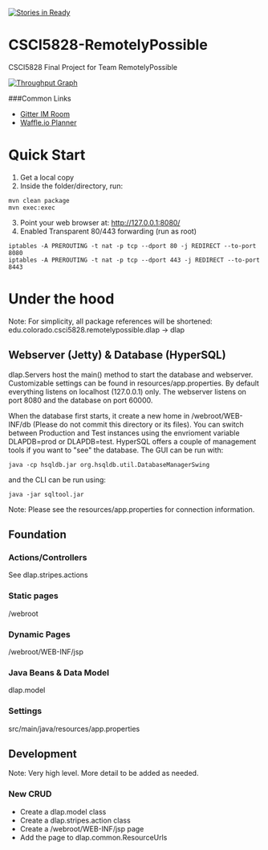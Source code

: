 [![Stories in Ready](https://badge.waffle.io/TeraInferno/CSCI5828-RemotelyPossible.png?label=ready&title=Ready)](https://waffle.io/TeraInferno/CSCI5828-RemotelyPossible)
# CSCI5828-RemotelyPossible
CSCI5828 Final Project for Team RemotelyPossible

[![Throughput Graph](https://graphs.waffle.io/TeraInferno/CSCI5828-RemotelyPossible/throughput.svg)](https://waffle.io/TeraInferno/CSCI5828-RemotelyPossible/metrics/throughput)

###Common Links
* [Gitter IM Room](https://gitter.im/CSCI5828-RemotelyPossible/Lobby)
* [Waffle.io Planner](https://waffle.io/TeraInferno/CSCI5828-RemotelyPossible)

# Quick Start
1. Get a local copy
2. Inside the folder/directory, run:
```
mvn clean package
mvn exec:exec
```
3. Point your web browser at: http://127.0.0.1:8080/
4. Enabled Transparent 80/443 forwarding (run as root)
```
iptables -A PREROUTING -t nat -p tcp --dport 80 -j REDIRECT --to-port 8080
iptables -A PREROUTING -t nat -p tcp --dport 443 -j REDIRECT --to-port 8443
```

# Under the hood
Note: For simplicity, all package references will be shortened: edu.colorado.csci5828.remotelypossible.dlap -> dlap

## Webserver (Jetty) & Database (HyperSQL)
dlap.Servers host the main() method to start the database and webserver. Customizable settings can be found in resources/app.properties. By default everything listens on localhost (127.0.0.1) only. The webserver listens on port 8080 and the database on port 60000.

When the database first starts, it create a new home in /webroot/WEB-INF/db (Please do not commit this directory or its files). You can switch between Production and Test instances using the envrioment variable DLAPDB=prod or DLAPDB=test. HyperSQL offers a couple of management tools if you want to "see" the database. The GUI can be run with:
```
java -cp hsqldb.jar org.hsqldb.util.DatabaseManagerSwing
```
and the CLI can be run using:
```
java -jar sqltool.jar
```
Note: Please see the resources/app.properties for connection information.

## Foundation

### Actions/Controllers
See dlap.stripes.actions

### Static pages
/webroot

### Dynamic Pages
/webroot/WEB-INF/jsp

### Java Beans & Data Model
dlap.model

### Settings
src/main/java/resources/app.properties

## Development
Note: Very high level. More detail to be added as needed.

### New CRUD
* Create a dlap.model class
* Create a dlap.stripes.action class
* Create a /webroot/WEB-INF/jsp page
* Add the page to dlap.common.ResourceUrls

